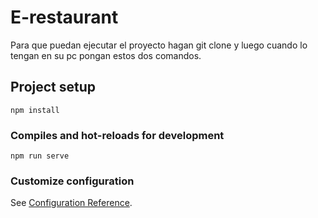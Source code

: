 # E-restaurant  
Para que puedan ejecutar el proyecto hagan git clone y luego cuando lo tengan en su pc pongan estos dos comandos.  
## Project setup
```
npm install
```

### Compiles and hot-reloads for development
```
npm run serve
```


### Customize configuration
See [Configuration Reference](https://cli.vuejs.org/config/).
